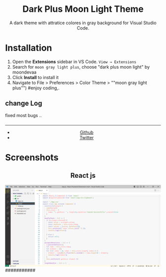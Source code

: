 <div align="center">

# Dark Plus Moon Light Theme

A dark theme with attratice colores in gray background for Visual Studio Code.
</div>

# Installation

1. Open the **Extensions** sidebar in VS Code. `View → Extensions`
2. Search for `moon gray light plus`, choose "dark plus moon light" by moondevaa
3. Click **Install** to install it
4. Navigate to File > Preferences > Color Theme > ""moon gray light plus"")
#enjoy coding,.
## change Log
fixed most bugs ..
###
  <div align="center">
    <hr />
    <ul>
    <li> <a href="https://github.com/AaBbdev29">Github</a> </li>
    <li> <a href="https://twitter.com/imaginative_dev">Twitter</a></li>
    </ul>
  </div>

# Screenshots

<div align="center">
    <h2>React js</h2>
    <img src="https://raw.githubusercontent.com/AaBbdev29/moon-gray-light-plus/main/lightgray.png" alt="Moon in React"/>
</div>
###########
 
